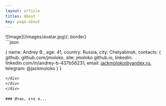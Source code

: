```yaml
---
layout: article
titles: About
key: page-about
---
```



<div class="grid-containre">
<div class="grid grid--p-2">
<div class="cell cell--12 cell--md-4 " markdown="1">
![Image](/images/avatar.jpg){:.border}
</div>
<div class="cell cell--12 cell--md-auto" markdown="1">
```json


{
    name: Andrey B.,
    age: 41,
    country: Russia,
    city: Chelyabinsk,
    contacts:
        {
            github: github.com/jmoloko,
            site: jmoloko.github.io,
            linkedin: linkedin.com/in/andrey-b-437b56231,
            email: jackmoloko@yandex.ru,
            telegram: @jackmoloko
        }
}


```    
</div>
</div>
</div>

### Итак, кто я...

